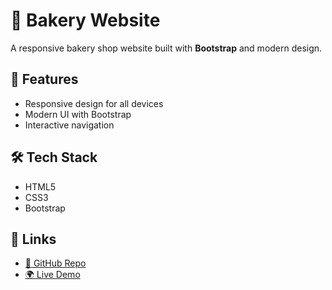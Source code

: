 # 🥐 Bakery Website  

A responsive bakery shop website built with **Bootstrap** and modern design.  

## 🚀 Features  
- Responsive design for all devices  
- Modern UI with Bootstrap  
- Interactive navigation  

## 🛠️ Tech Stack  
- HTML5  
- CSS3  
- Bootstrap  

## 🔗 Links  
- [📂 GitHub Repo](https://github.com/MalakMohamed119/Bakery)  
- [🌍 Live Demo](https://malakmohamed119.github.io/Bakery/)  
